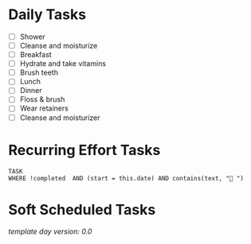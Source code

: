 # Daily Tasks
- [ ] Shower
- [ ] Cleanse and moisturize
- [ ] Breakfast
- [ ] Hydrate and take vitamins
- [ ] Brush teeth
- [ ] Lunch
- [ ] Dinner
- [ ] Floss & brush
- [ ] Wear retainers
- [ ] Cleanse and moisturizer

# Recurring Effort Tasks
```dataview
TASK
WHERE !completed  AND (start = this.date) AND contains(text, "🔁 ")
```

# Soft Scheduled Tasks







*template day version: 0.0*
